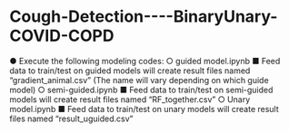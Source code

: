 # Cough-Detection----BinaryUnary-COVID-COPD

● Execute the following modeling codes:
○ guided model.ipynb
■ Feed data to train/test on guided models will create result files named
 “gradient_animal.csv” (The name will vary depending on which guide model)
○ semi-guided.ipynb
■ Feed data to train/test on semi-guided models will create result files
  named “RF_together.csv”
○ Unary model.ipynb
■ Feed data to train/test on unary models will create result files named
 “result_uguided.csv”
